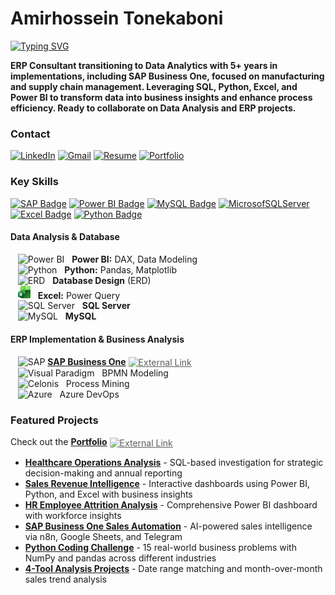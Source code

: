 # Amirhossein Tonekaboni

[![Typing SVG](https://readme-typing-svg.herokuapp.com?font=Helveticabold&color=3384B4&lines=ERP+Data+Analyst;SAP+Business+One+Consultant;Business+Intelligence+Specialist)](https://git.io/typing-svg)

**ERP Consultant transitioning to Data Analytics with 5+ years in implementations, including SAP Business One, focused on manufacturing and supply chain management. Leveraging SQL, Python, Excel, and Power BI to transform data into business insights and enhance process efficiency. Ready to collaborate on Data Analysis and ERP projects.**
<br>

### Contact

[![LinkedIn](https://img.shields.io/badge/linkedin-%230077B5.svg?style=for-the-badge&logo=linkedin&logoColor=white)](https://linkedin.com/in/tonekaboni)
[![Gmail](https://img.shields.io/badge/Gmail-D14836?style=for-the-badge&logo=gmail&logoColor=white)](mailto:atonekaboni@gmail.com)
[![Resume](https://img.shields.io/badge/Resume-424242?style=for-the-badge&logo=googledocs&logoColor=white)](https://atonekaboni.github.io/resume.pdf)
[![Portfolio](https://img.shields.io/badge/Portfolio-4285F4?style=for-the-badge&logo=google-chrome&logoColor=white)](https://atonekaboni.github.io)

### Key Skills
[![SAP Badge](https://img.shields.io/badge/SAP-0FAAFF?style=for-the-badge&logo=sap&logoColor=white)](https://github.com/atonekaboni/SBO/)
[![Power BI Badge](https://img.shields.io/badge/-Power%20BI-F2C811?style=for-the-badge&labelColor=black&logo=powerbi)](https://atonekaboni.github.io)
[![MySQL Badge](https://img.shields.io/badge/MySQL-4479A1?style=for-the-badge&logo=mysql&logoColor=white)](https://atonekaboni.github.io)
[![MicrosofSQLServer](https://img.shields.io/badge/Microsoft%20SQL%20Server-D14836?style=for-the-badge&logo=sql&logoColor=white)](https://atonekaboni.github.io)
[![Excel Badge](https://img.shields.io/badge/-Excel-217346?style=for-the-badge&labelColor=black&logo=Microsoft%20Excel)](https://atonekaboni.github.io)
[![Python Badge](https://img.shields.io/badge/-Python-3776AB?style=for-the-badge&labelColor=black&logo=python&logoColor=yellow)](https://atonekaboni.github.io)
<!-- [![SQL Badge](https://img.shields.io/badge/-SQL-D14836?style=for-the-badge&labelColor=black)](https://atonekaboni.github.io) -->

#### Data Analysis & Database
  &nbsp;&nbsp;&nbsp;<img src="https://upload.wikimedia.org/wikipedia/commons/c/cf/New_Power_BI_Logo.svg" alt="Power BI" style="width: 22px;">&nbsp;&nbsp;&nbsp;<b>Power BI:</b> DAX, Data Modeling<br>
  &nbsp;&nbsp;&nbsp;<img src="https://cdn.jsdelivr.net/gh/devicons/devicon/icons/python/python-original.svg" alt="Python" style="width: 22px;">&nbsp;&nbsp;&nbsp;<b>Python:</b> Pandas, Matplotlib<br>
  &nbsp;&nbsp;&nbsp;<img src="https://cdn-icons-png.flaticon.com/512/1104/1104982.png" alt="ERD" style="width: 22px;">&nbsp;&nbsp;&nbsp;<b>Database Design</b> (ERD)<br>
  &nbsp;&nbsp;&nbsp;<img src="https://raw.githubusercontent.com/atonekaboni/atonekaboni.github.io/refs/heads/main/assets/Excel_2025.png" alt="Excel" style="width: 20px;">&nbsp;&nbsp;&nbsp;<b>Excel:</b> Power Query<br>
  &nbsp;&nbsp;&nbsp;<img src="https://cdn.jsdelivr.net/gh/devicons/devicon/icons/microsoftsqlserver/microsoftsqlserver-plain.svg" alt="SQL Server" style="width: 22px;">&nbsp;&nbsp;&nbsp;<b>SQL Server</b><br>
  &nbsp;&nbsp;&nbsp;<img src="https://cdn.jsdelivr.net/gh/devicons/devicon/icons/mysql/mysql-original.svg" alt="MySQL" style="width: 22px;">&nbsp;&nbsp;&nbsp;<b>MySQL</b>

#### ERP Implementation & Business Analysis
  &nbsp;&nbsp;&nbsp;<img src="https://www.sap.com/etc/designs/sap/public/images/favicon.ico" alt="SAP" style="width: 30px;">&nbsp;<b>[SAP Business One](https://github.com/atonekaboni/SBO)</b> <a href="https://github.com/atonekaboni/SBO" target="_blank"><img src="https://www.svgrepo.com/show/510970/external-link.svg" alt="External Link" style="width: 16px; opacity: 0.7; vertical-align: middle; margin-right: 4px;">
</a><br>
  &nbsp;&nbsp;&nbsp;<img src="https://forums.visual-paradigm.com/uploads/default/original/2X/6/6d10753eda994cb828d6d182304d2c9929ae85c1.png" alt="Visual Paradigm" style="width: 22px;">&nbsp;&nbsp;&nbsp;BPMN Modeling<br>
  &nbsp;&nbsp;&nbsp;<img src="https://github.com/user-attachments/assets/d3cce9f2-c031-4461-a7fc-ca0c3b9dcf24" alt="Celonis" style="width: 21px;">&nbsp;&nbsp;&nbsp;Process Mining<br> 
  &nbsp;&nbsp;&nbsp;<img src="https://code.benco.io/icon-collection/azure-icons/Azure-DevOps.svg" alt="Azure" style="width: 22px;">&nbsp;&nbsp;&nbsp;Azure DevOps

### Featured Projects
Check out the **[Portfolio](https://atonekaboni.github.io)** <a href="https://atonekaboni.github.io" target="_blank"><img src="https://www.svgrepo.com/show/510970/external-link.svg" alt="External Link" style="width: 16px; opacity: 0.7; vertical-align: middle; margin-right: 4px;">
</a>

- [**Healthcare Operations Analysis**](https://github.com/atonekaboni/healthcare-analytics) - SQL-based investigation for strategic decision-making and annual reporting  
- [**Sales Revenue Intelligence**](https://github.com/atonekaboni/Toy_Store/) - Interactive dashboards using Power BI, Python, and Excel with business insights
- [**HR Employee Attrition Analysis**](https://github.com/atonekaboni/HR) - Comprehensive Power BI dashboard with workforce insights
- [**SAP Business One Sales Automation**](https://github.com/atonekaboni/SBO_Sales_AI_Automation/) - AI-powered sales intelligence via n8n, Google Sheets, and Telegram
- [**Python Coding Challenge**](https://github.com/atonekaboni/Python_Challenge) - 15 real-world business problems with NumPy and pandas across different industries 
- [**4-Tool Analysis Projects**](https://github.com/atonekaboni/Month-Over-Month) - Date range matching and month-over-month sales trend analysis

